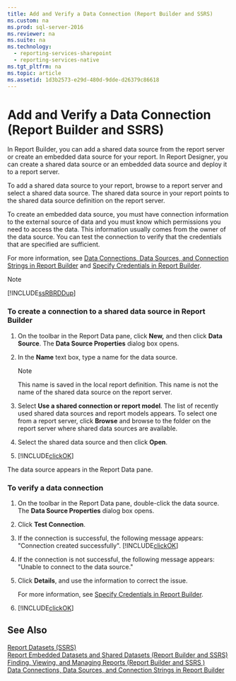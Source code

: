 ```yaml
---
title: Add and Verify a Data Connection (Report Builder and SSRS)
ms.custom: na
ms.prod: sql-server-2016
ms.reviewer: na
ms.suite: na
ms.technology: 
  - reporting-services-sharepoint
  - reporting-services-native
ms.tgt_pltfrm: na
ms.topic: article
ms.assetid: 1d3b2573-e29d-480d-9dde-d26379c86618
---
```

# Add and Verify a Data Connection (Report Builder and SSRS)
  In Report Builder, you can add a shared data source from the report server or create an embedded data source for your report. In Report Designer, you can create a shared data source or an embedded data source and deploy it to a report server.  
  
 To add a shared data source to your report, browse to a report server and select a shared data source. The shared data source in your report points to the shared data source definition on the report server.  
  
 To create an embedded data source, you must have connection information to the external source of data and you must know which permissions you need to access the data. This information usually comes from the owner of the data source. You can test the connection to verify that the credentials that are specified are sufficient.  
  
 For more information, see [Data Connections, Data Sources, and Connection Strings in Report Builder](../../Topics/TopicNameNotContainA/Data-Connections--Data-Sources--and-Connection-Strings-in-Report-Builder.md) and [Specify Credentials in Report Builder](../../Topics/TopicNameNotContainA/Specify-Credentials-in-Report-Builder.md).  
  
> [!NOTE]  
>  [!INCLUDE[ssRBRDDup](../../Token/Other/ssRBRDDup_md.md)]  
  
### To create a connection to a shared data source in Report Builder  
  
1.  On the toolbar in the Report Data pane, click **New,** and then click **Data Source**. The **Data Source Properties** dialog box opens.  
  
2.  In the **Name** text box, type a name for the data source.  
  
    > [!NOTE]  
    >  This name is saved in the local report definition. This name is not the name of the shared data source on the report server.  
  
3.  Select **Use a shared connection or report model**. The list of recently used shared data sources and report models appears. To select one from a report server, click **Browse** and browse to the folder on the report server where shared data sources are available.  
  
4.  Select the shared data source and then click **Open**.  
  
5.  [!INCLUDE[clickOK](../../Token/Other/clickOK_md.md)]  
  
 The data source appears in the Report Data pane.  
  
### To verify a data connection  
  
1.  On the toolbar in the Report Data pane, double\-click the data source. The **Data Source Properties** dialog box opens.  
  
2.  Click **Test Connection**.  
  
3.  If the connection is successful, the following message appears: "Connection created successfully". [!INCLUDE[clickOK](../../Token/Other/clickOK_md.md)]  
  
4.  If the connection is not successful, the following message appears: "Unable to connect to the data source."  
  
5.  Click **Details**, and use the information to correct the issue.  
  
     For more information, see [Specify Credentials in Report Builder](../../Topics/TopicNameNotContainA/Specify-Credentials-in-Report-Builder.md).  
  
6.  [!INCLUDE[clickOK](../../Token/Other/clickOK_md.md)]  
  
## See Also  
 [Report Datasets &#40;SSRS&#41;](../../Topics/TopicNameNotContainA/Report-Datasets--SSRS-.md)   
 [Report Embedded Datasets and Shared Datasets &#40;Report Builder and SSRS&#41;](../../Topics/TopicNameNotContainA/Report-Embedded-Datasets-and-Shared-Datasets--Report-Builder-and-SSRS-.md)   
 [Finding, Viewing, and Managing Reports &#40;Report Builder and SSRS &#41;](../../Topics/TopicNameNotContainA/Finding--Viewing--and-Managing-Reports--Report-Builder-and-SSRS--.md)   
 [Data Connections, Data Sources, and Connection Strings in Report Builder](../../Topics/TopicNameNotContainA/Data-Connections--Data-Sources--and-Connection-Strings-in-Report-Builder.md)  
  
  